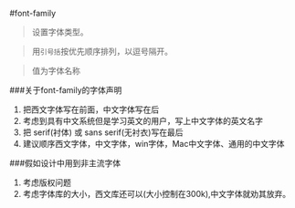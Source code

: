 #font-family

>设置字体类型。

>用`引号括`按优先顺序排列，以逗号隔开。

>值为字体名称



###关于font-family的字体声明
1. 把西文字体写在前面，中文字体写在后
2. 考虑到具有中文系统但是学习英文的用户，写上中文字体的英文名字
3. 把 serif(衬体) 或 sans serif(无衬衣)写在最后
4. 建议顺序西文字体，中文字体，win字体，Mac中文字体、通用的中文字体


###假如设计中用到非主流字体
1. 考虑版权问题
2. 考虑字体库的大小，西文库还可以(大小控制在300k),中文字体就劝其放弃。